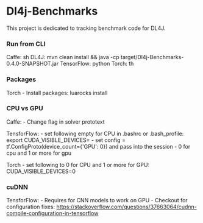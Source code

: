 # Dl4j-Benchmarks

This project is dedicated to tracking benchmark code for DL4J.

### Run from CLI

Caffe: sh <train bash file>
DL4J: mvn clean install && java -cp target/Dl4j-Benchmarks-0.4.0-SNAPSHOT.jar <class path> 
TensorFlow: python <filename>
Torch: th <filename>

### Packages

Torch
    - Install packages: luarocks install <package>

### CPU vs GPU 
Caffe: 
    - Change flag in solver prototext

TensforFlow:
    - set following empty for CPU in .bashrc or .bash_profile: export CUDA_VISIBLE_DEVICES=
    - set config = tf.ConfigProto(device_count={'GPU': 0}) and pass into the session
        - 0 for cpu and 1 or more for gpu

Torch
    - set following to 0 for CPU and 1 or more for GPU: CUDA_VISIBLE_DEVICES=0 

### cuDNN

TensforFlow:
    - Requires for CNN models to work on GPU
    - Checkout for configuration fixes: https://stackoverflow.com/questions/37663064/cudnn-compile-configuration-in-tensorflow
    
  